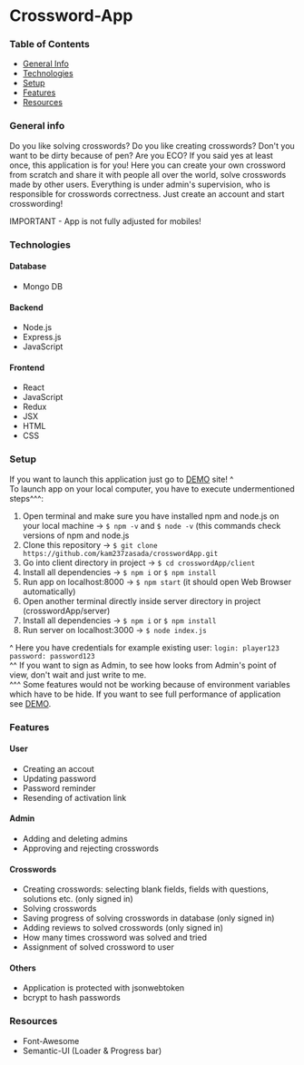 # Crossword-App

### Table of Contents
* [General Info](#general-info)
* [Technologies](#technologies)
* [Setup](#setup)
* [Features](#features)
* [Resources](#resources)


### General info

Do you like solving crosswords? Do you like creating crosswords? Don't you want to be dirty because of pen? Are you ECO? If you said yes at least once, this application is for you! 
Here you can create your own crossword from scratch and share it with people all over the world, solve crosswords made by other users. Everything is under admin's supervision, who is responsible for crosswords correctness. 
Just create an account and start crosswording!

IMPORTANT - App is not fully adjusted for mobiles!


### Technologies

#### Database
* Mongo DB

#### Backend
* Node.js
* Express.js
* JavaScript

#### Frontend
* React
* JavaScript
* Redux
* JSX
* HTML
* CSS


### Setup

If you want to launch this application just go to <a href='https://krulikos-crosswords-app.web.app'>DEMO</a> site! ^<br>
To launch app on your local computer, you have to execute undermentioned steps^^^: 
1. Open terminal and make sure you have installed npm and node.js on your local machine -> ``$ npm -v`` and ``$ node -v`` (this commands check versions of npm and node.js
2. Clone this repository -> ``$ git clone https://github.com/kam237zasada/crosswordApp.git``
3. Go into client directory in project -> ``$ cd crosswordApp/client``
4. Install all dependencies -> ``$ npm i`` or ``$ npm install``
5. Run app on localhost:8000 -> ``$ npm start`` (it should open Web Browser automatically)
6. Open another terminal directly inside server directory in project (crosswordApp/server)
7. Install all dependencies -> ``$ npm i`` or ``$ npm install``
8. Run server on localhost:3000 -> ``$ node index.js``

^ Here you have credentials for example existing user:
``login: player123``
``password: password123``<br>
^^ If you want to sign as Admin, to see how looks from Admin's point of view, don't wait and just write to me.<br>
^^^ Some features would not be working because of environment variables which have to be hide. If you want to see full performance of application see <a href='https://krulikos-crosswords-app.web.app'>DEMO</a>. 


### Features

#### User

* Creating an accout
* Updating password
* Password reminder
* Resending of activation link

#### Admin

* Adding and deleting admins
* Approving and rejecting crosswords

#### Crosswords

* Creating crosswords: selecting blank fields, fields with questions, solutions etc. (only signed in)
* Solving crosswords
* Saving progress of solving crosswords in database (only signed in)
* Adding reviews to solved crosswords (only signed in)
* How many times crossword was solved and tried
* Assignment of solved crossword to user

#### Others

* Application is protected with jsonwebtoken
* bcrypt to hash passwords


### Resources

* Font-Awesome
* Semantic-UI (Loader & Progress bar)

